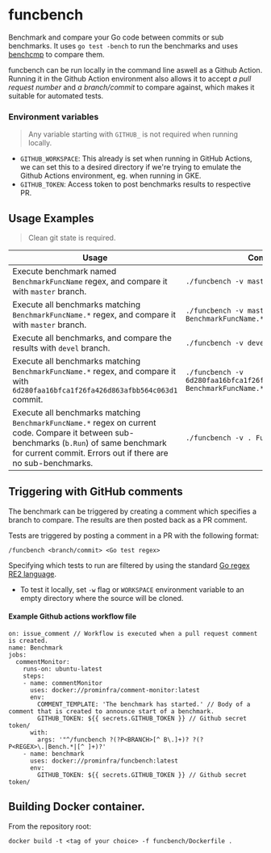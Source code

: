 # funcbench

Benchmark and compare your Go code between commits or sub benchmarks. It uses `go test -bench` to run the benchmarks and uses [benchcmp](https://godoc.org/golang.org/x/tools/cmd/benchcmp) to compare them.

funcbench can be run locally in the command line aswell as a Github Action. Running it in the Github Action environment also allows it to accept *a pull request number* and *a branch/commit* to compare against, which makes it suitable for automated tests.

### Environment variables
> Any variable starting with `GITHUB_` is not required when running locally.
- `GITHUB_WORKSPACE`: This already is set when running in GitHub Actions, we can set this to a desired directory if we're trying to emulate the Github Actions environment, eg. when running in GKE.
- `GITHUB_TOKEN`: Access token to post benchmarks results to respective PR.

## Usage Examples
> Clean git state is required.

|Usage|Command|
|--|--|
|Execute benchmark named `BenchmarkFuncName` regex, and compare it with `master` branch. | ``` ./funcbench -v master BenchmarkFuncName ``` |
|Execute all benchmarks matching `BenchmarkFuncName.*` regex, and compare it with `master` branch.|```./funcbench -v master BenchmarkFuncName.*```|
|Execute all benchmarks, and compare the results with `devel` branch.|```./funcbench -v devel . ```|
|Execute all benchmarks matching `BenchmarkFuncName.*` regex, and compare it with `6d280faa16bfca1f26fa426d863afbb564c063d1` commit.|```./funcbench -v 6d280faa16bfca1f26fa426d863afbb564c063d1 BenchmarkFuncName.*```|
|Execute all benchmarks matching `BenchmarkFuncName.*` regex on current code. Compare it between sub-benchmarks (`b.Run`) of same benchmark for current commit. Errors out if there are no sub-benchmarks.|```./funcbench -v . FuncName.*```|

## Triggering with GitHub comments
The benchmark can be triggered by creating a comment which specifies a branch to compare. The results are then posted back as a PR comment.

Tests are triggered by posting a comment in a PR with the following format:

`/funcbench <branch/commit> <Go test regex>`

Specifying which tests to run are filtered by using the standard [Go regex RE2 language](https://github.com/google/re2/wiki/Syntax).

* To test it locally, set `-w` flag or `WORKSPACE` environment variable to an empty directory where the source will be cloned.

#### Example Github actions workflow file

```
on: issue_comment // Workflow is executed when a pull request comment is created.
name: Benchmark
jobs:
  commentMonitor:
    runs-on: ubuntu-latest
    steps:
    - name: commentMonitor
      uses: docker://prominfra/comment-monitor:latest
      env:
        COMMENT_TEMPLATE: 'The benchmark has started.' // Body of a comment that is created to announce start of a benchmark.
        GITHUB_TOKEN: ${{ secrets.GITHUB_TOKEN }} // Github secret token/
      with:
        args: '"^/funcbench ?(?P<BRANCH>[^ B\.]+)? ?(?P<REGEX>\.|Bench.*|[^ ]+)?'
    - name: benchmark
      uses: docker://prominfra/funcbench:latest
      env:
        GITHUB_TOKEN: ${{ secrets.GITHUB_TOKEN }} // Github secret token/
```

## Building Docker container.

From the repository root:

`docker build -t <tag of your choice> -f funcbench/Dockerfile .`
